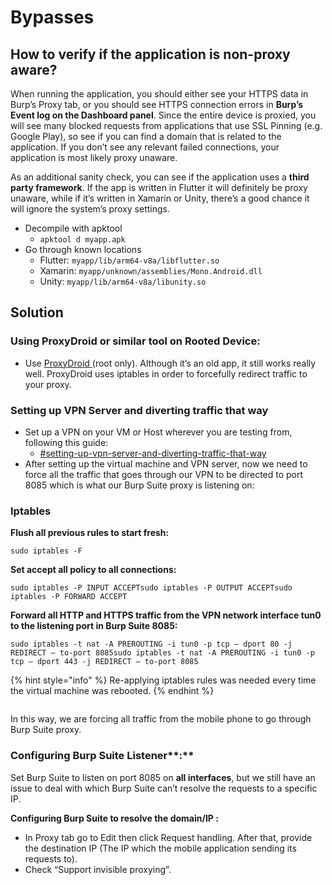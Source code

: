 # Bypasses

## How to verify if the application is non-proxy aware?

When running the application, you should either see your HTTPS data in Burp’s Proxy tab, or you should see HTTPS connection errors in **Burp’s Event log on the Dashboard panel**. Since the entire device is proxied, you will see many blocked requests from applications that use SSL Pinning (e.g. Google Play), so see if you can find a domain that is related to the application. If you don’t see any relevant failed connections, your application is most likely proxy unaware.

As an additional sanity check, you can see if the application uses a **third party framework**. If the app is written in Flutter it will definitely be proxy unaware, while if it’s written in Xamarin or Unity, there’s a good chance it will ignore the system’s proxy settings.

* Decompile with apktool
  * `apktool d myapp.apk`
* Go through known locations
  * Flutter: `myapp/lib/arm64-v8a/libflutter.so`
  * Xamarin: `myapp/unknown/assemblies/Mono.Android.dll`
  * Unity: `myapp/lib/arm64-v8a/libunity.so`

## **Solution**

### Using ProxyDroid or similar tool on Rooted Device:

* Use [ProxyDroid ](https://play.google.com/store/apps/details?id=org.proxydroid\&hl=en\&gl=US)(root only). Although it’s an old app, it still works really well. ProxyDroid uses iptables in order to forcefully redirect traffic to your proxy.

### Setting up VPN Server and diverting traffic that way

* Set up a VPN on your VM or Host wherever you are testing from, following this guide:
  * [#setting-up-vpn-server-and-diverting-traffic-that-way](bypasses.md#setting-up-vpn-server-and-diverting-traffic-that-way "mention")
* After setting up the virtual machine and VPN server, now we need to force all the traffic that goes through our VPN to be directed to port 8085 which is what our Burp Suite proxy is listening on:

### **Iptables** <a href="#57ba" id="57ba"></a>

**Flush all previous rules to start fresh:**

```
sudo iptables -F
```

**Set accept all policy to all connections:**

```
sudo iptables -P INPUT ACCEPTsudo iptables -P OUTPUT ACCEPTsudo iptables -P FORWARD ACCEPT
```

**Forward all HTTP and HTTPS traffic from the VPN network interface tun0 to the listening port in Burp Suite 8085:**

```
sudo iptables -t nat -A PREROUTING -i tun0 -p tcp — dport 80 -j REDIRECT — to-port 8085sudo iptables -t nat -A PREROUTING -i tun0 -p tcp — dport 443 -j REDIRECT — to-port 8085
```

{% hint style="info" %}
Re-applying iptables rules was needed every time the virtual machine was rebooted.
{% endhint %}

<figure><img src="https://miro.medium.com/max/700/1*InPq1W_tmg-D4NbyP8_99w.png" alt=""><figcaption></figcaption></figure>

In this way, we are forcing all traffic from the mobile phone to go through Burp Suite proxy.

### **Configuring Burp Suite** Listener**:** <a href="#b47b" id="b47b"></a>

Set Burp Suite to listen on port 8085 on **all interfaces**, but we still have an issue to deal with which Burp Suite can’t resolve the requests to a specific IP.

**Configuring Burp Suite to resolve the domain/IP :**

* In Proxy tab go to Edit then click Request handling. After that, provide the destination IP (The IP which the mobile application sending its requests to).
* Check “Support invisible proxying”.
